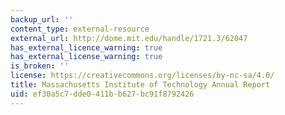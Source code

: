 ```yaml
---
backup_url: ''
content_type: external-resource
external_url: http://dome.mit.edu/handle/1721.3/62047
has_external_licence_warning: true
has_external_license_warning: true
is_broken: ''
license: https://creativecommons.org/licenses/by-nc-sa/4.0/
title: Massachusetts Institute of Technology Annual Report
uid: ef30a5c7-dde0-411b-b627-bc91f8792426
---
```

